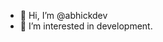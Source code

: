 - 👋 Hi, I’m @abhickdev
- 👀 I’m interested in development.


<!---
abhickdev/abhickdev is a ✨ special ✨ repository because its `README.md` (this file) appears on your GitHub profile.
You can click the Preview link to take a look at your changes.
--->
